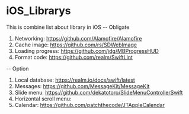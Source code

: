 # iOS_Librarys
This is combine list about library in iOS
-- Obligate
1. Networking: https://github.com/Alamofire/Alamofire
2. Cache image: https://github.com/rs/SDWebImage
3. Loading progress: https://github.com/jdg/MBProgressHUD
4. Format code: https://github.com/realm/SwiftLint

-- Option
1. Local database: https://realm.io/docs/swift/latest
2. Messages: https://github.com/MessageKit/MessageKit
3. Slide menu: https://github.com/dekatotoro/SlideMenuControllerSwift
4. Horizontal scroll menu:
5. Calendar: https://github.com/patchthecode/JTAppleCalendar

